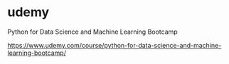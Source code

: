 # udemy
Python for Data Science and Machine Learning Bootcamp

https://www.udemy.com/course/python-for-data-science-and-machine-learning-bootcamp/
